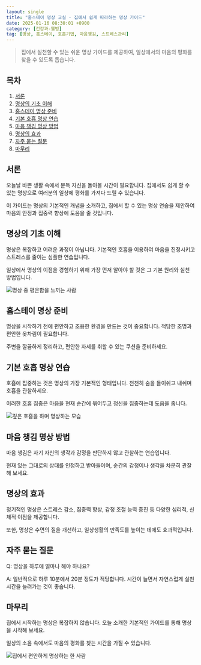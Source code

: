 ```yaml
---
layout: single
title: "홈스테이 명상 교실 - 집에서 쉽게 따라하는 명상 가이드"
date: 2025-01-16 08:30:01 +0900
category: [건강과-웰빙]
tag: [명상, 홈스테이, 호흡기법, 마음챙김, 스트레스관리]
---
```


> 집에서 실천할 수 있는 쉬운 명상 가이드를 제공하여, 일상에서의 마음의 평화를 찾을 수 있도록 돕습니다.

## 목차

1. [서론](#서론)
2. [명상의 기초 이해](#명상의-기초-이해)
3. [홈스테이 명상 준비](#홈스테이-명상-준비)
4. [기본 호흡 명상 연습](#기본-호흡-명상-연습)
5. [마음 챙김 명상 방법](#마음-챙김-명상-방법)
6. [명상의 효과](#명상의-효과)
7. [자주 묻는 질문](#자주-묻는-질문)
8. [마무리](#마무리)

## 서론

오늘날 바쁜 생활 속에서 문득 자신을 돌아볼 시간이 필요합니다. 집에서도 쉽게 할 수 있는 명상으로 여러분의 일상에 평화를 가져다 드릴 수 있습니다.

이 가이드는 명상의 기본적인 개념을 소개하고, 집에서 할 수 있는 명상 연습을 제안하여 마음의 안정과 집중력 향상에 도움을 줄 것입니다.

## 명상의 기초 이해

명상은 복잡하고 어려운 과정이 아닙니다. 기본적인 호흡을 이용하여 마음을 진정시키고 스트레스를 줄이는 심플한 연습입니다.

일상에서 명상의 이점을 경험하기 위해 가장 먼저 알아야 할 것은 그 기본 원리와 실천 방법입니다.

![명상 중 평온함을 느끼는 사람](https://i.ibb.co/XpyYMYD/9k-G5vv-U-KYHb-T3j3-D0g0.png)

## 홈스테이 명상 준비

명상을 시작하기 전에 편안하고 조용한 환경을 만드는 것이 중요합니다. 적당한 조명과 편안한 옷차림이 필요합니다.

주변을 깔끔하게 정리하고, 편안한 자세를 취할 수 있는 쿠션을 준비하세요.

## 기본 호흡 명상 연습

호흡에 집중하는 것은 명상의 가장 기본적인 형태입니다. 천천히 숨을 들이쉬고 내쉬며 호흡을 관찰하세요.

이러한 호흡 집중은 마음을 현재 순간에 묶어두고 정신을 집중하는데 도움을 줍니다.

![깊은 호흡을 하며 명상하는 모습](https://i.ibb.co/9H0879L/ODB86zbh-W7-Vhep-GPDUJszaa5xu8-Yli-Q.png)

## 마음 챙김 명상 방법

마음 챙김은 자기 자신의 생각과 감정을 판단하지 않고 관찰하는 연습입니다.

현재 있는 그대로의 상태를 인정하고 받아들이며, 순간의 감정이나 생각을 차분히 관찰해 보세요.

## 명상의 효과

정기적인 명상은 스트레스 감소, 집중력 향상, 감정 조절 능력 증진 등 다양한 심리적, 신체적 이점을 제공합니다.

또한, 명상은 수면의 질을 개선하고, 일상생활의 만족도를 높이는 데에도 효과적입니다.

## 자주 묻는 질문

Q: 명상을 하루에 얼마나 해야 하나요?

A: 일반적으로 하루 10분에서 20분 정도가 적당합니다. 시간이 늘면서 자연스럽게 실천 시간을 늘려가는 것이 좋습니다.

## 마무리

집에서 시작하는 명상은 복잡하지 않습니다. 오늘 소개한 기본적인 가이드를 통해 명상을 시작해 보세요.

일상의 소음 속에서도 마음의 평화를 찾는 시간을 가질 수 있습니다.

![집에서 편안하게 명상하는 한 사람](https://i.ibb.co/CKYD9XQ/png-skoid-d505667d-d6c1-4a0a-bac7-5c84a87759f8-sktid-a48cca56-e6da-484e-a814-9c849652bcb3-skt-2025-0.png)
